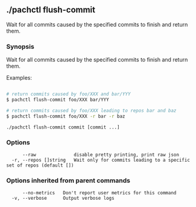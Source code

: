 ## ./pachctl flush-commit

Wait for all commits caused by the specified commits to finish and return them.

### Synopsis


Wait for all commits caused by the specified commits to finish and return them.

Examples:

```sh

# return commits caused by foo/XXX and bar/YYY
$ pachctl flush-commit foo/XXX bar/YYY

# return commits caused by foo/XXX leading to repos bar and baz
$ pachctl flush-commit foo/XXX -r bar -r baz

```

```
./pachctl flush-commit commit [commit ...]
```

### Options

```
      --raw              disable pretty printing, print raw json
  -r, --repos []string   Wait only for commits leading to a specific set of repos (default [])
```

### Options inherited from parent commands

```
      --no-metrics   Don't report user metrics for this command
  -v, --verbose      Output verbose logs
```

